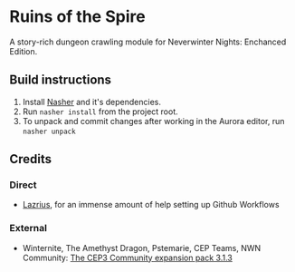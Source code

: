 # Ruins of the Spire

A story-rich dungeon crawling module for Neverwinter Nights: Enchanced Edition.

## Build instructions

1. Install [Nasher](https://github.com/squattingmonk/nasher) and it's dependencies.
2. Run `nasher install` from the project root.
3. To unpack and commit changes after working in the Aurora editor, run `nasher unpack`

## Credits

### Direct

- [Lazrius](https://github.com/Lazrius), for an immense amount of help setting up Github Workflows

### External

- Winternite, The Amethyst Dragon, Pstemarie, CEP Teams, NWN Community: [The CEP3 Community expansion pack 3.1.3](https://neverwintervault.org/project/nwnee/hakpak/combined/cep-3-community-expansion-pack)

